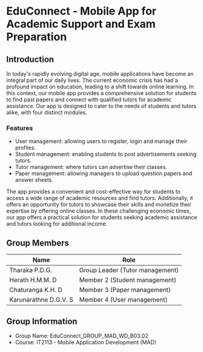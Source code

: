 # EduConnect - Mobile App for Academic Support and Exam Preparation

## Introduction

In today's rapidly evolving digital age, mobile applications have become an integral part of our daily lives. The current economic crisis has had a profound impact on education, leading to a shift towards online learning. In this context, our mobile app provides a comprehensive solution for students to find past papers and connect with qualified tutors for academic assistance. Our app is designed to cater to the needs of students and tutors alike, with four distinct modules.

### Features
- User management: allowing users to register, login and manage their profiles.
- Student management: enabling students to post advertisements seeking tutors.
- Tutor management: where tutors can advertise their classes.
- Paper management: allowing managers to upload question papers and answer sheets.

The app provides a convenient and cost-effective way for students to access a wide range of academic resources and find tutors. Additionally, it offers an opportunity for tutors to showcase their skills and monetize their expertise by offering online classes. In these challenging economic times, our app offers a practical solution for students seeking academic assistance and tutors looking for additional income.

## Group Members
| Name | Role |
| --- | --- |
| Tharaka P.D.G. | Group Leader (Tutor management) |
| Herath H.M.M. D | Member 2 (Student management) |
| Chaturanga K.H. D | Member 3 (Paper management) |
| Karunarathne D.G.V. S | Member 4 (User management) |

## Group Information
- Group Name: EduConnect_GROUP_MAD_WD_B03.02
- Course: IT2113 - Mobile Application Development (MAD)
